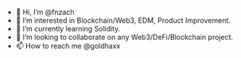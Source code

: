 - 👋 Hi, I’m @fnzach
- 👀 I’m interested in Blockchain/Web3, EDM, Product Improvement.
- 🌱 I’m currently learning Solidity.
- 💞️ I’m looking to collaborate on any Web3/DeFi/Blockchain project.
- 📫 How to reach me @goldhaxx

<!---
fnzach/fnzach is a ✨ special ✨ repository because its `README.md` (this file) appears on your GitHub profile.
You can click the Preview link to take a look at your changes.
--->
